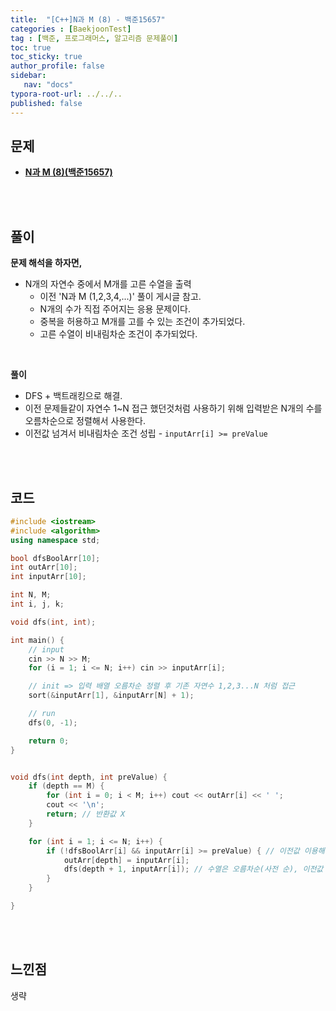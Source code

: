 ```yaml
---
title:  "[C++]N과 M (8) - 백준15657"
categories : [BaekjoonTest]
tag : [백준, 프로그래머스, 알고리즘 문제풀이]
toc: true
toc_sticky: true
author_profile: false
sidebar:
   nav: "docs"
typora-root-url: ../../..
published: false
---
```




## 문제

* **[N과 M (8)(백준15657)](https://www.acmicpc.net/problem/15657)**

<br><br>

## 풀이

**문제 해석을 하자면,**

* N개의 자연수 중에서 M개를 고른 수열을 출력
  * 이전 'N과 M (1,2,3,4,...)' 풀이 게시글 참고.
  * N개의 수가 직접 주어지는 응용 문제이다.
  * 중복을 허용하고 M개를 고를 수 있는 조건이 추가되었다.
  * 고른 수열이 비내림차순 조건이 추가되었다.

<br>

**풀이**

- DFS + 백트래킹으로 해결.
- 이전 문제들같이 자연수 1~N 접근 했던것처럼 사용하기 위해 입력받은 N개의 수를 오름차순으로 정렬해서 사용한다.
- 이전값 넘겨서 비내림차순 조건 성립 - `inputArr[i] >= preValue`

<br><br>

## 코드

```c++
#include <iostream>
#include <algorithm>
using namespace std;

bool dfsBoolArr[10];
int outArr[10];
int inputArr[10];

int N, M;
int i, j, k;

void dfs(int, int);

int main() {
	// input
	cin >> N >> M;
	for (i = 1; i <= N; i++) cin >> inputArr[i];

	// init => 입력 배열 오름차순 정렬 후 기존 자연수 1,2,3...N 처럼 접근
	sort(&inputArr[1], &inputArr[N] + 1);

	// run
	dfs(0, -1);

	return 0;
}


void dfs(int depth, int preValue) {
	if (depth == M) {
		for (int i = 0; i < M; i++) cout << outArr[i] << ' ';
		cout << '\n';
		return; // 반환값 X
	}

	for (int i = 1; i <= N; i++) {
		if (!dfsBoolArr[i] && inputArr[i] >= preValue) { // 이전값 이용해서 각각 한줄도 오름차순으로 출력
			outArr[depth] = inputArr[i];
			dfs(depth + 1, inputArr[i]); // 수열은 오름차순(사전 순), 이전값 넘기기
		}
	}

}
```

<br><br>

## 느낀점

생략
